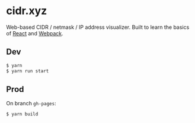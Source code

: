 # cidr.xyz

Web-based CIDR / netmask / IP address visualizer. Built to learn the basics of [React](https://facebook.github.io/react/) and [Webpack](https://webpack.github.io/docs/).

## Dev

```bash
$ yarn
$ yarn run start
```

## Prod

On branch `gh-pages`:

```bash
$ yarn build
```

